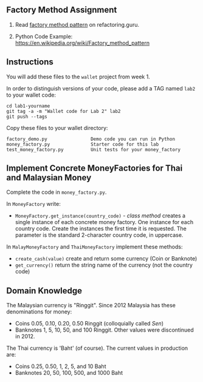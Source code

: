 ## Factory Method Assignment

1. Read [factory method pattern](https://refactoring.guru/design-patterns/factory-method) on refactoring.guru.

2. Python Code Example: <https://en.wikipedia.org/wiki/Factory_method_pattern>


## Instructions

You will add these files to the `wallet` project from week 1.

In order to distinguish versions of your code, please add a TAG named `lab2` to your wallet code:

```
cd lab1-yourname
git tag -a -m "Wallet code for Lab 2" lab2
git push --tags
```

Copy these files to your wallet directory:
```
factory_demo.py                Demo code you can run in Python
money_factory.py               Starter code for this lab
test_money_factory.py          Unit tests for your money_factory
```


## Implement Concrete MoneyFactories for Thai and Malaysian Money

Complete the code in `money_factory.py`.

In `MoneyFactory` write:

- `MoneyFactory.get_instance(country_code)` - *class method* creates a single instance of each concrete money factory. One instance for each country code.  Create the instances the first time it is requested.  The parameter is the standard 2-character country code, in uppercase.

In `MalayMoneyFactory` and `ThaiMoneyFactory` implement these methods:

- `create_cash(value)` create and return some currency (Coin or Banknote)
- `get_currency()` return the string name of the currency (not the country code)

## Domain Knowledge

The Malaysian currency is "Ringgit". Since 2012 Malaysia has these denominations for money:

- Coins 0.05, 0.10, 0.20, 0.50 Ringgit (colloquially called *Sen*)
- Banknotes 1, 5, 10, 50, and 100 Ringgit. Other values were discontinued in 2012.

The Thai currency is 'Baht' (of course). The current values in production are:

- Coins 0.25, 0.50, 1, 2, 5, and 10 Baht
- Banknotes 20, 50, 100, 500, and 1000 Baht
